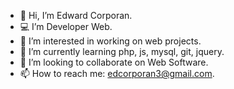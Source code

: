 - 👋 Hi, I’m Edward Corporan.
- 💻 I’m Developer Web.
- 👀 I’m interested in working on web projects.
- 🌱 I’m currently learning php, js, mysql, git, jquery.
- 💞️ I’m looking to collaborate on Web Software.
- 📫 How to reach me: edcorporan3@gmail.com.

<!---
edcorporan/edcorporan is a ✨ special ✨ repository because its `README.md` (this file) appears on your GitHub profile.
You can click the Preview link to take a look at your changes.
--->
